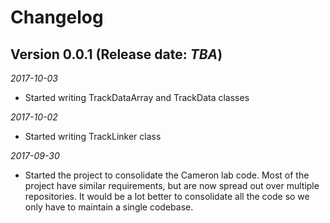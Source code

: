 # Changelog

## Version 0.0.1 (Release date: *TBA*)

*2017-10-03*
* Started writing TrackDataArray and TrackData classes

*2017-10-02*
* Started writing TrackLinker class

*2017-09-30*
* Started the project to consolidate the Cameron lab code. Most of the project have similar requirements, but are now spread out over multiple repositories. It would be a lot better to consolidate all the code so we only have to maintain a single codebase.
